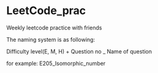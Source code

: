 # LeetCode_prac
Weekly leetcode practice with friends

The naming system is as following:

Difficulty level(E, M, H) + Question no _ Name of question

for example: E205_Isomorphic_number
